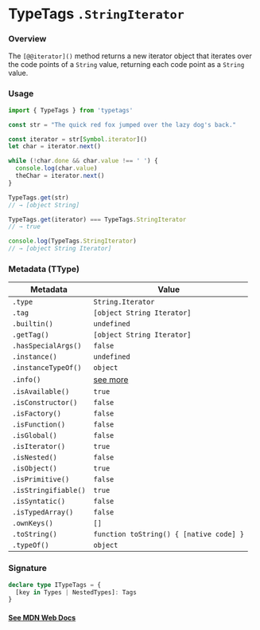 # TypeTags `.StringIterator`

### Overview

The `[@@iterator]()` method returns a new iterator object that iterates over the code points of a `String` value, returning each code point as a `String` value.

### Usage

```js
import { TypeTags } from 'typetags'

const str = "The quick red fox jumped over the lazy dog's back."

const iterator = str[Symbol.iterator]()
let char = iterator.next()

while (!char.done && char.value !== ' ') {
  console.log(char.value)
  theChar = iterator.next()
}

TypeTags.get(str)
// → [object String]

TypeTags.get(iterator) === TypeTags.StringIterator
// → true

console.log(TypeTags.StringIterator)
// → [object String Iterator]
```

### Metadata (TType)

| Metadata             | Value                                   |
| -------------------- | --------------------------------------- |
| `.type`              | `String.Iterator`                       |
| `.tag`               | `[object String Iterator]`              |
| `.builtin()`         | `undefined`                             |
| `.getTag()`          | `[object String Iterator]`              |
| `.hasSpecialArgs()`  | `false`                                 |
| `.instance()`        | `undefined`                             |
| `.instanceTypeOf()`  | `object`                                |
| `.info()`            | [see more]()                            |
| `.isAvailable()`     | `true`                                  |
| `.isConstructor()`   | `false`                                 |
| `.isFactory()`       | `false`                                 |
| `.isFunction()`      | `false`                                 |
| `.isGlobal()`        | `false`                                 |
| `.isIterator()`      | `true`                                  |
| `.isNested()`        | `false`                                 |
| `.isObject()`        | `true`                                  |
| `.isPrimitive()`     | `false`                                 |
| `.isStringifiable()` | `true`                                  |
| `.isSyntatic()`      | `false`                                 |
| `.isTypedArray()`    | `false`                                 |
| `.ownKeys()`         | `[]`                                    |
| `.toString()`        | `function toString() { [native code] }` |
| `.typeOf()`          | `object`                                |

### Signature

```ts
declare type ITypeTags = {
  [key in Types | NestedTypes]: Tags
}
```

#### [See MDN Web Docs](https://developer.mozilla.org/en-US/docs/Web/JavaScript/Reference/Global_Objects/String/@@iterator)

